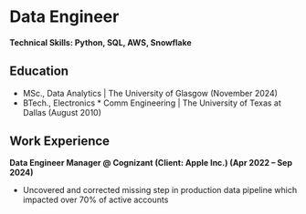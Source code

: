 # Data Engineer

#### Technical Skills: Python, SQL, AWS, Snowflake

## Education							       		
- MSc., Data Analytics	| The University of Glasgow (November 2024)	 			        		
- BTech., Electronics * Comm Engineering | The University of Texas at Dallas (August 2010)

## Work Experience
**Data Engineer Manager @ Cognizant (Client: Apple Inc.) (Apr 2022 – Sep 2024)**
- Uncovered and corrected missing step in production data pipeline which impacted over 70% of active accounts
